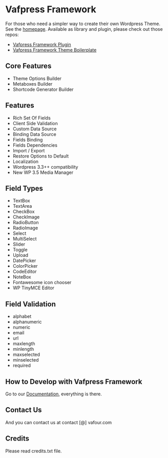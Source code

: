 # Vafpress Framework

For those who need a simpler way to create their own Wordpress Theme. See the [homepage](http://vafpress.com/vafpress-framework/). Available as library and plugin, please check out those repos:

* [Vafpress Framework Plugin](https://github.com/vafour/vafpress-framework-plugin)
* [Vafpress Framework Theme Boilerplate](https://github.com/vafour/vafpress-framework-theme-boilerplate)

## Core Features

* Theme Options Builder
* Metaboxes Builder
* Shortcode Generator Builder

## Features

* Rich Set Of Fields
* Client Side Validation
* Custom Data Source
* Binding Data Source
* Fields Binding
* Fields Dependencies
* Import / Export
* Restore Options to Default
* Localization
* Wordpress 3.3++ compatibility
* New WP 3.5 Media Manager

## Field Types

* TextBox
* TextArea
* CheckBox
* CheckImage
* RadioButton
* RadioImage
* Select
* MultiSelect
* Slider
* Toggle
* Upload
* DatePicker
* ColorPicker
* CodeEditor
* NoteBox
* Fontawesome icon chooser
* WP TinyMCE Editor

## Field Validation

* alphabet
* alphanumeric
* numeric
* email
* url
* maxlength
* minlength
* maxselected
* minselected
* required

## How to Develop with Vafpress Framework

Go to our [Documentation](http://vafpress.com/documentation/vafpress-framework/), everything is there.

## Contact Us

And you can contact us at contact [@] vafour.com

## Credits

Please read credits.txt file.